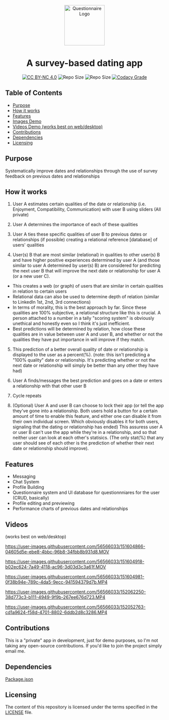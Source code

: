 <p align="center">
  <img alt="Questionnaire Logo" height="128" src="https://user-images.githubusercontent.com/56566033/151099678-4fc99cd6-03f8-4f51-b44d-959828c0113e.png">
  <h1 align="center">A survey-based dating app</h1>
</p>

<p align="center">
  <a href="https://github.com/cwnicoletti/Questionnaire/blob/main/LICENSE"><img src="https://img.shields.io/badge/License-CC%20BY--NC%204.0-critical" alt="CC BY-NC 4.0"></a>
  <img src="https://img.shields.io/github/repo-size/cwnicoletti/Questionnaire" alt="Repo Size">
  <img src="https://img.shields.io/github/commit-activity/m/cwnicoletti/Questionnaire" alt="Repo Size">
  <a href="https://app.codacy.com/gh/cwnicoletti/Questionnaire/dashboard">
    <img src="https://img.shields.io/codacy/grade/a5a52184b36940d9aac4438344861370" alt="Codacy Grade">
  </a>
</p>

Table of Contents
-----------------

-   [Purpose](#purpose)
-   [How it works](#how-it-works)
-   [Features](#features)
-   [Images Demo](#images)
-   [Videos Demo (works best on web/desktop)](#videos)
-   [Contributions](#contributions)
-   [Dependencies](#dependencies)
-   [Licensing](#licensing)

Purpose
-------

Systematically improve dates and relationships through the use of survey feedback on previous dates and relationships

How it works
------------

1.  User A estimates certain qualities of the date or relationship (i.e. Enjoyment, Compatibility, Communication) with user B using sliders (All private)

2.  User A determines the importance of each of these qualities

3.  User A ties these specific qualities of user B to previous dates or relationships (if possible) creating a relational reference [database] of users' qualities

4.  User(s) B that are most similar (relational) in qualities to other user(s) B and have higher positive experiences determined by user A (and those similar to user A determined by user(s) B) are considered for predicting the next user B that will improve the next date or relationship for user A (or a new user C). 
   -   This creates a web (or graph) of users that are similar in certain qualities in relation to certain users
   -   Relational data can also be used to determine depth of relation (similar to LinkedIn 1st, 2nd, 3rd connections)
   -   In terms of morality, this is the best approach by far. Since these qualities are 100% subjective, a relational structure like this is crucial. A person attached to a number in a tally "scoring system" is obviously unethical and honestly even so I think it's just inefficient.
   -   Best predictions will be determined by relation, how close these qualities are in value between user A and user B, and whether or not the qualities they have put importance in will improve if they match.

5.  This prediction of a better overall quality of date or relationship is displayed to the user as a percent(%). (note: this isn't predicting a "100% quality" date or relationship. It's predicting whether or not the next date or relationship will simply be better than any other they have had)

6.  User A finds/messages the best prediction and goes on a date or enters a relationship with that other user B

7.  Cycle repeats

8.  (Optional) User A and user B can choose to lock their app (or tell the app they've gone into a relationship. Both users hold a button for a certain amount of time to enable this feature, and either one can disable it from their own individual screen. Which obviously disables it for both users, signaling that the dating or relationship has ended) This assuress user A or user B can't use the app while they're in a relationship, and so that neither user can look at each other's statisics. (The only stat(%) that any user should see of each other is the prediction of whether their next date or relationship should improve).

Features
--------

-   Messaging
-   Chat System
-   Profile Building
-   Questionnaire system and UI database for questionnniares for the user (CRUD, basically)
-   Profile editing and previewing
-   Performance charts of previous dates and relationships

Videos
------
(works best on web/desktop)

https://user-images.githubusercontent.com/56566033/151604866-04605d5e-ebe8-4bbc-96b8-34fbb8b931d8.MOV

https://user-images.githubusercontent.com/56566033/151604918-b02ec624-7a49-4118-ac96-3d03d3c3a61f.MOV

https://user-images.githubusercontent.com/56566033/151604981-0f38b94e-789c-4da5-9ecc-941594379d7b.MP4

https://user-images.githubusercontent.com/56566033/152062250-38d773c3-b111-4949-9f9b-267ee676d723.MP4

https://user-images.githubusercontent.com/56566033/152052763-cd1a9624-f58d-4701-8802-6ddb2d8c3286.MP4

Contributions
-------------
This is a "private" app in development, just for demo purposes, so I'm not taking any open-source contributions. If you'd like to join the project simply email me.

Dependencies
------------
[Package.json](https://github.com/cwnicoletti/Questionnaire/blob/main/package.json)

Licensing
---------
The content of this repository is licensed under the terms specified in the [LICENSE](https://github.com/cwnicoletti/Questionnaire/blob/main/LICENSE.md) file.
